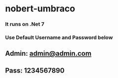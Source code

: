 # nobert-umbraco


### It runs on .Net 7

### Use Default Username and Password below

## Admin: admin@admin.com
## Pass: 1234567890
